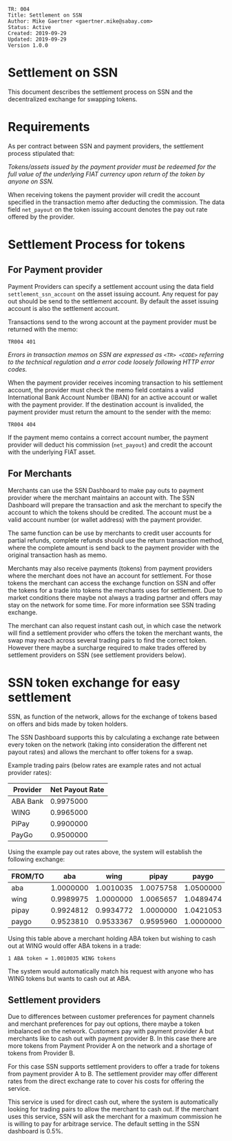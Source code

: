 ```
TR: 004
Title: Settlement on SSN
Author: Mike Gaertner <gaertner.mike@sabay.com>
Status: Active
Created: 2019-09-29
Updated: 2019-09-29
Version 1.0.0
```

Settlement on SSN
=================

This document describes the settlement process on SSN and the decentralized exchange for swapping tokens.

# Requirements

As per contract between SSN and payment providers, the settlement process stipulated that:

*Tokens/assets issued by the payment provider must be redeemed for the full value of the underlying FIAT currency upon return of the token by anyone on SSN.*

When receiving tokens the payment provider will credit the account specified in the transaction memo after deducting the commission. The data field ```net_payout``` on the token issuing account denotes the pay out rate offered by the provider.

# Settlement Process for tokens

## For Payment provider 

Payment Providers can specify a settlement account using the data field ```settlement_ssn_account``` on the asset issuing account. Any request for pay out should be send to the settlement account. By default the asset issuing account is also the settlement account.

Transactions send to the wrong account at the payment provider must be returned with the memo:

```
TR004 401
```

*Errors in transaction memos on SSN are expressed as ```<TR> <CODE>``` referring to the technical regulation and a error code loosely following HTTP error codes.*

When the payment provider receives incoming transaction to his settlement account, the provider must check the memo field contains a valid International Bank Account Number (IBAN) for an active account or wallet with the payment provider. If the destination account is invalided, the payment provider must return the amount to the sender with the memo:

```
TR004 404
```

If the payment memo contains a correct account number, the payment provider will deduct his commission (```net_payout```) and credit the account with the underlying FIAT asset. 

## For Merchants

Merchants can use the SSN Dashboard to make pay outs to payment provider where the merchant maintains an account with. The SSN Dashboard will prepare the transaction and ask the merchant to specify the account to which the tokens should be credited. The account must be a valid account number (or wallet address) with the payment provider.

The same function can be use by merchants to credit user accounts for partial refunds, complete refunds should use the return transaction method, where the complete amount is send back to the payment provider with the original transaction hash as memo.

Merchants may also receive payments (tokens) from payment providers where the merchant does not have an account for settlement. For those tokens the merchant can access the exchange function on SSN and offer the tokens for a trade into tokens the merchants uses for settlement. Due to market conditions there maybe not always a trading partner and offers may stay on the network for some time. For more information see SSN trading exchange.

The merchant can also request instant cash out, in which case the network will find a settlement provider who offers the token the merchant wants, the swap may reach across several trading pairs to find the correct token. However there maybe a surcharge required to make trades offered by settlement providers on SSN (see settlement providers below).

# SSN token exchange for easy settlement

SSN, as function of the network, allows for the exchange of tokens based on offers and bids made by token holders.

The SSN Dashboard supports this by calculating a exchange rate between every token on the network (taking into consideration the different net payout rates) and allows the merchant to offer tokens for a swap.

Example trading pairs (below rates are example rates and not actual provider rates):

| Provider | Net Payout Rate
| --- | --- |
| ABA Bank | 0.9975000
| WING | 0.9965000
| PiPay | 0.9900000
| PayGo | 0.9500000

Using the example pay out rates above, the system will establish the following exchange:

| FROM/TO	| aba | wing | pipay | paygo
| --- | --- | --- | --- | --- |
| aba	| 1.0000000	| 1.0010035	| 1.0075758	| 1.0500000
| wing	| 0.9989975	| 1.0000000	| 1.0065657	| 1.0489474
| pipay	| 0.9924812	| 0.9934772	| 1.0000000	| 1.0421053
| paygo	| 0.9523810	| 0.9533367	| 0.9595960	| 1.0000000

Using this table above a merchant holding ABA token but wishing to cash out at WING would offer ABA tokens in a trade:

```
1 ABA token = 1.0010035 WING tokens
```

The system would automatically match his request with anyone who has WING tokens but wants to cash out at ABA.

## Settlement providers 

Due to differences between customer preferences for payment channels and merchant preferences for pay out options, there maybe a token imbalanced on the network. Customers pay with payment provider A but merchants like to cash out with payment provider B. In this case there are more tokens from Payment Provider A on the network and a shortage of tokens from Provider B.

For this case SSN supports settlement providers to offer a trade for tokens from payment provider A to B. The settlement provider may offer different rates from the direct exchange rate to cover his costs for offering the service.

This service is used for direct cash out, where the system is automatically looking for trading pairs to allow the merchant to cash out. If the merchant uses this service, SSN will ask the merchant for a maximum commission he is willing to pay for arbitrage service. The default setting in the SSN dashboard is 0.5%.